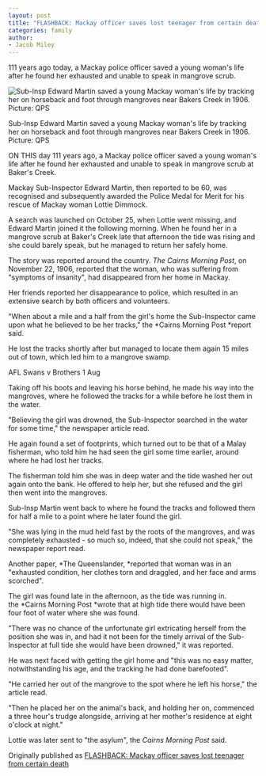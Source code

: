 ```yaml
---
layout: post
title: "FLASHBACK: Mackay officer saves lost teenager from certain death"
categories: family
author: 
- Jacob Miley
---
```


111 years ago today, a Mackay police officer saved a young woman's life after he found her exhausted and unable to speak in mangrove scrub.


![Sub-Insp Edward Martin saved a young Mackay woman's life by tracking her on horseback and foot through mangroves near Bakers Creek in 1906. Picture: QPS](https://content.api.news/v3/images/bin/21e73e05ccb2cf3f05bb64c97af93ab9)

Sub-Insp Edward Martin saved a young Mackay woman's life by tracking her on horseback and foot through mangroves near Bakers Creek in 1906. Picture: QPS

ON THIS day 111 years ago, a Mackay police officer saved a young woman's life after he found her exhausted and unable to speak in mangrove scrub at Baker's Creek.

Mackay Sub-Inspector Edward Martin, then reported to be 60, was recognised and subsequently awarded the Police Medal for Merit for his rescue of Mackay woman Lottie Dimmock.

A search was launched on October 25, when Lottie went missing, and Edward Martin joined it the following morning. When he found her in a mangrove scrub at Baker's Creek late that afternoon the tide was rising and she could barely speak, but he managed to return her safely home.

The story was reported around the country. *The Cairns Morning Post*, on November 22, 1906, reported that the woman, who was suffering from "symptoms of insanity", had disappeared from her home in Mackay.

Her friends reported her disappearance to police, which resulted in an extensive search by both officers and volunteers.

"When about a mile and a half from the girl's home the Sub-Inspector came upon what he believed to be her tracks," the *Cairns Morning Post *report said.

He lost the tracks shortly after but managed to locate them again 15 miles out of town, which led him to a mangrove swamp.

AFL Swans v Brothers 1 Aug



Taking off his boots and leaving his horse behind, he made his way into the mangroves, where he followed the tracks for a while before he lost them in the water.

"Believing the girl was drowned, the Sub-Inspector searched in the water for some time," the newspaper article read.

He again found a set of footprints, which turned out to be that of a Malay fisherman, who told him he had seen the girl some time earlier, around where he had lost her tracks.

The fisherman told him she was in deep water and the tide washed her out again onto the bank. He offered to help her, but she refused and the girl then went into the mangroves.

Sub-Insp Martin went back to where he found the tracks and followed them for half a mile to a point where he later found the girl.

"She was lying in the mud held fast by the roots of the mangroves, and was completely exhausted - so much so, indeed, that she could not speak," the newspaper report read.

Another paper, *The Queenslander, *reported that woman was in an "exhausted condition, her clothes torn and draggled, and her face and arms scorched".

The girl was found late in the afternoon, as the tide was running in. the *Cairns Morning Post *wrote that at high tide there would have been four foot of water where she was found.

"There was no chance of the unfortunate girl extricating herself from the position she was in, and had it not been for the timely arrival of the Sub-Inspector at full tide she would have been drowned," it was reported.

He was next faced with getting the girl home and "this was no easy matter, notwithstanding his age, and the tracking he had done barefooted".

"He carried her out of the mangrove to the spot where he left his horse," the article read.

"Then he placed her on the animal's back, and holding her on, commenced a three hour's trudge alongside, arriving at her mother's residence at eight o'clock at night."

Lottie was later sent to "the asylum", the *Cairns Morning Post* said.

Originally published as [FLASHBACK: Mackay officer saves lost teenager from certain death](https://www.couriermail.com.au/news/queensland/mackay/flashback-mackay-officer-saves-lost-teenager-from-certain-death/news-story/45e7b55b3e33cb3cf4623a2eba458275)